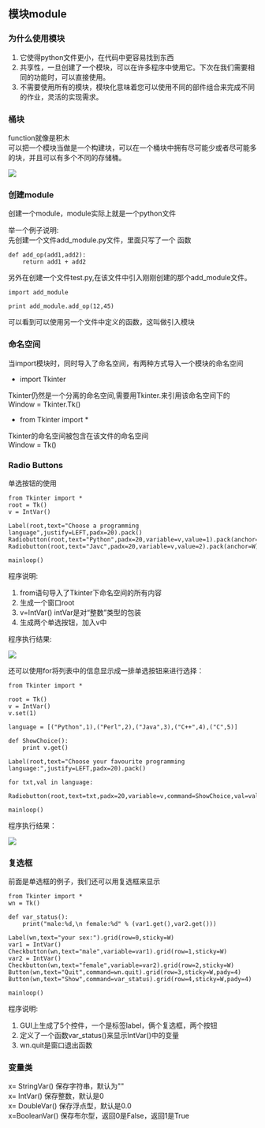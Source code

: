 ## 模块module ##
### 为什么使用模块 ###
1. 它使得python文件更小，在代码中更容易找到东西  
2. 共享性，一旦创建了一个模块，可以在许多程序中使用它。下次在我们需要相同的功能时，可以直接使用。  
3. 不需要使用所有的模块，模块化意味着您可以使用不同的部件组合来完成不同的作业，灵活的实现需求。  

### 桶块 ###
function就像是积木  
可以把一个模块当做是一个构建块，可以在一个桶块中拥有尽可能少或者尽可能多的块，并且可以有多个不同的存储桶。  

![](http://i.imgur.com/vDUCazg.png)

### 创建module ###
创建一个module，module实际上就是一个python文件  

举一个例子说明:  
先创建一个文件add_module.py文件，里面只写了一个 函数

	def add_op(add1,add2):
	    return add1 + add2

另外在创建一个文件test.py,在该文件中引入刚刚创建的那个add_module文件。

	import add_module
	
	print add_module.add_op(12,45)

可以看到可以使用另一个文件中定义的函数，这叫做引入模块

### 命名空间 ###
当import模块时，同时导入了命名空间，有两种方式导入一个模块的命名空间  

* import Tkinter

Tkinter仍然是一个分离的命名空间,需要用Tkinter.来引用该命名空间下的  
Window = Tkinter.Tk()

* from Tkinter import *

Tkinter的命名空间被包含在该文件的命名空间  
Window = Tk()

### Radio Buttons ###

单选按钮的使用

	from Tkinter import *
	root = Tk()
	v = IntVar()
	
	Label(root,text="Choose a programming language",justify=LEFT,padx=20).pack()
	Radiobutton(root,text="Python",padx=20,variable=v,value=1).pack(anchor=W)
	Radiobutton(root,text="Javc",padx=20,variable=v,value=2).pack(anchor=W)
	
	mainloop()

程序说明:  
1. from语句导入了Tkinter下命名空间的所有内容  
2. 生成一个窗口root  
3. v=IntVar() intVar是对“整数”类型的包装  
4. 生成两个单选按钮，加入v中  

程序执行结果:

![](http://i.imgur.com/VhCKWru.png)


还可以使用for将列表中的信息显示成一排单选按钮来进行选择：

	from Tkinter import *
	
	root = Tk()
	v = IntVar()
	v.set(1)
	
	language = [("Python",1),("Perl",2),("Java",3),("C++",4),("C",5)]
	
	def ShowChoice():
	    print v.get()
	
	Label(root,text="Choose your favourite programming language:",justify=LEFT,padx=20).pack()
	
	for txt,val in language:
	    Radiobutton(root,text=txt,padx=20,variable=v,command=ShowChoice,val=val).pack(anchor=W)
	
	mainloop()

程序执行结果：

![](http://i.imgur.com/k7dSriI.png)

### 复选框 ###
前面是单选框的例子，我们还可以用复选框来显示

	from Tkinter import *
	wn = Tk()
	
	def var_status():
	    print("male:%d,\n female:%d" % (var1.get(),var2.get()))
	
	Label(wn,text="your sex:").grid(row=0,sticky=W)
	var1 = IntVar()
	Checkbutton(wn,text="male",variable=var1).grid(row=1,sticky=W)
	var2 = IntVar()
	Checkbutton(wn,text="female",variable=var2).grid(row=2,sticky=W)
	Button(wn,text="Quit",command=wn.quit).grid(row=3,sticky=W,pady=4)
	Button(wn,text="Show",command=var_status).grid(row=4,sticky=W,pady=4)
	
	mainloop()


程序说明:  
1. GUI上生成了5个控件，一个是标签label，俩个复选框，两个按钮  
2. 定义了一个函数var_status()来显示IntVar()中的变量  
3. wn.quit是窗口退出函数  

### 变量类 ###
x= StringVar() 保存字符串，默认为""  
x= IntVar() 保存整数，默认是0  
x= DoubleVar() 保存浮点型，默认是0.0  
x=BooleanVar() 保存布尔型，返回0是False，返回1是True  